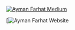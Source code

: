[![Ayman Farhat Medium](https://github-readme-medium.vercel.app/?username=aymanf)](https://medium.com/@aymanf)

[![Ayman Farhat Website](http://www.aymanfarhat.com/)
